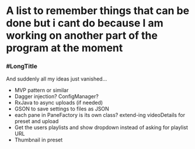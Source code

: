 # A list to remember things that can be done but i cant do because I am working on another part of the program at the moment

### \#LongTitle

And suddenly all my ideas just vanished...

- MVP pattern or similar
- Dagger injection? ConfigManager?
- RxJava to async uploads (if needed)
- GSON to save settings to files as JSON
- each pane in PaneFactory is its own class? extend-ing videoDetails for preset and upload
- Get the users playlists and show dropdown instead of asking for playlist URL
- Thumbnail in preset